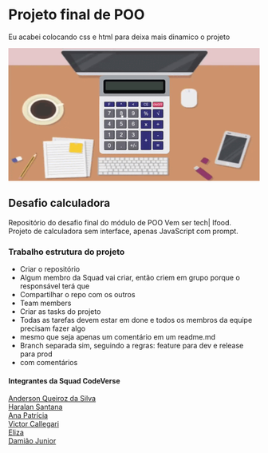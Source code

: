 # Projeto final de POO
Eu acabei colocando css e html para deixa mais dinamico o projeto 


<img src="/calc.gif">


## Desafio calculadora 
Repositório do desafio final do módulo de POO  Vem ser tech| Ifood. <br> 
Projeto de calculadora sem interface, apenas JavaScript com prompt.


### Trabalho estrutura do projeto

- Criar o repositório
- Algum membro da Squad vai criar, então criem em grupo porque o responsável terá que 
- Compartilhar o repo com os outros
- Team members
- Criar as tasks do projeto
- Todas as tarefas devem estar em done e todos os membros da equipe precisam fazer algo
- mesmo que seja apenas um comentário em um readme.md
- Branch separada sim, seguindo a regras: feature para dev e release para prod
- com comentários 


#### Integrantes da Squad CodeVerse

<a href="https://github.com/AndersonS7">Anderson Queiroz da Silva</a><br>
<a href="https://github.com/HaralanS">Haralan Santana</a><br>
<a href="https://github.com/ananeres">Ana Patrícia</a><br>
<a href="https://github.com/VictorCallegari">Victor Callegari</a><br>
<a href="https://github.com/elizacso">Eliza</a><br>
<a href="https://github.com/juninho-Oliveira">Damião Junior</a><br>
